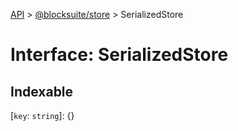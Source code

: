 [API](../../../index.md) > [@blocksuite/store](../index.md) > SerializedStore

# Interface: SerializedStore

## Indexable

 \[`key`: `string`\]: \{}
